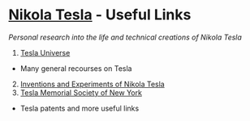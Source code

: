 # [Nikola Tesla](https://infining.github.io/nikolatesla/) - Useful Links

*Personal research into the life and technical creations of Nikola Tesla*

1. [Tesla Universe](https://teslauniverse.com/)
  - Many general recourses on Tesla
2. [Inventions and Experiments of Nikola Tesla](https://teslaresearch.jimdo.com)
3. [Tesla Memorial Society of New York](http://www.teslasociety.com/)
  - Tesla patents and more useful links
